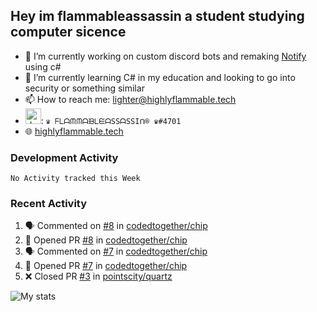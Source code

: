 ## Hey im flammableassassin a student studying computer sicence

- 🔭 I’m currently working on custom discord bots and remaking [Notify](https://github.com/flamableassassin/notify) using c#
- 🌱 I’m currently learning C# in my education and looking to go into security or something similar
- 📫 How to reach me: [lighter@highlyflammable.tech](mailto:lighter@highlyflammable.tech?subject=Hello)
- <img src="https://discord.com/assets/2c21aeda16de354ba5334551a883b481.png" alt="drawing" width="25"/>: `♛ ᖴᒪᗩᙏᙏᗩᙖᒪᙓᗩSSᗩSSIᑎ® ♛#4701`
- 🌐 [highlyflammable.tech](highlyflammable.tech)

### Development Activity
<!--START_SECTION:waka-->
```text
No Activity tracked this Week
```
<!--END_SECTION:waka-->

### Recent Activity
<!--START_SECTION:activity-->
1. 🗣 Commented on [#8](https://github.com/codedtogether/chip/issues/8) in [codedtogether/chip](https://github.com/codedtogether/chip)
2. 💪 Opened PR [#8](https://github.com/codedtogether/chip/pull/8) in [codedtogether/chip](https://github.com/codedtogether/chip)
3. 🗣 Commented on [#7](https://github.com/codedtogether/chip/issues/7) in [codedtogether/chip](https://github.com/codedtogether/chip)
4. 💪 Opened PR [#7](https://github.com/codedtogether/chip/pull/7) in [codedtogether/chip](https://github.com/codedtogether/chip)
5. ❌ Closed PR [#3](https://github.com/pointscity/quartz/pull/3) in [pointscity/quartz](https://github.com/pointscity/quartz)
<!--END_SECTION:activity-->

![My stats](https://github-readme-stats.vercel.app/api?username=flamableassassin&count_private=true&show_icons=true&theme=radical&title_color=88ff59)
